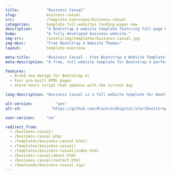 ```yaml
---
title:            "Business Casual"
slug:             business-casual
src:              /template-overviews/business-casual
categories:       template full-websites landing-pages new
description:      "A Bootstrap 4 website template featuring full page background images and other easy to use Bootstrap elements."
bump:             "A fully developed business website."
img-src:          /assets/img/templates/business-casual.jpg
img-desc:         "Free Bootstrap 4 Website Themes"
layout:           template-overview

meta-title:       "Business Casual - Free Bootstrap 4 Website Template"
meta-description: "A free, full website template for Bootstrap 4 perfect for small businesses. All Start Bootstrap templates are free to use and open source."

features:
  - Brand new design for Bootstrap 4!
  - Four pre-built HTML pages
  - Store hours script that updates with the current day

long-description: "Business Casual is a full website template for Bootstrap 4. It features four different HTML pages and a number of custom style components."

alt-version:		  "yes"
alt-v3:		        "https://github.com/BlackrockDigital/startbootstrap-business-casual/archive/v3.3.7.zip"

user-version:     "no"

redirect_from:
  - /business-casual/
  - /business-casual.php/
  - /templates/business-casual.html/
  - /templates/business-casual/
  - /templates/business-casual/index.html
  - /business-casual/about.html
  - /business-casual/contact.html
  - /downloads/business-casual.zip/
---
```

